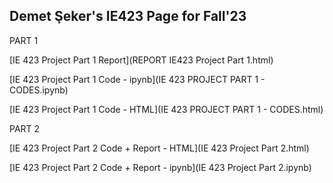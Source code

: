 ## Demet Şeker's IE423 Page for Fall'23
PART 1

[IE 423 Project Part 1 Report](REPORT IE423 Project Part 1.html) 

[IE 423 Project Part 1 Code - ipynb](IE 423 PROJECT PART 1 - CODES.ipynb) 

[IE 423 Project Part 1 Code -  HTML](IE 423 PROJECT PART 1 - CODES.html)

PART 2

[IE 423 Project Part 2 Code + Report - HTML](IE 423 Project Part 2.html)

[IE 423 Project Part 2 Code + Report - ipynb](IE 423 Project Part 2.ipynb)

